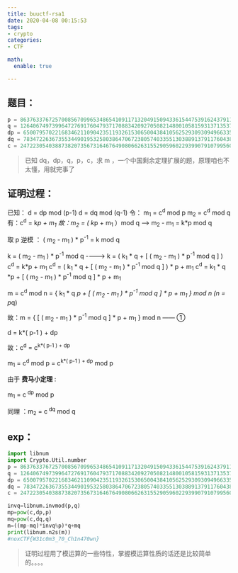 ```yaml
---
title: buuctf-rsa1
date: 2020-04-08 00:15:53
tags: 
- crypto
categories:
- CTF

math:
  enable: true

---
```



## 题目：
```python
p = 8637633767257008567099653486541091171320491509433615447539162437911244175885667806398411790524083553445158113502227745206205327690939504032994699902053229 
q = 12640674973996472769176047937170883420927050821480010581593137135372473880595613737337630629752577346147039284030082593490776630572584959954205336880228469 
dp = 6500795702216834621109042351193261530650043841056252930930949663358625016881832840728066026150264693076109354874099841380454881716097778307268116910582929 
dq = 783472263673553449019532580386470672380574033551303889137911760438881683674556098098256795673512201963002175438762767516968043599582527539160811120550041 
c = 24722305403887382073567316467649080662631552905960229399079107995602154418176056335800638887527614164073530437657085079676157350205351945222989351316076486573599576041978339872265925062764318536089007310270278526159678937431903862892400747915525118983959970607934142974736675784325993445942031372107342103852

```
> 已知 dq，dp，q，p，c，求 m ，一个中国剩余定理扩展的题，原理咱也不太懂，用就完事了

## 证明过程：  

已知：
 d = dp mod (p-1)
 d = dq mod (q-1)
令：
m<sub>1</sub> = c<sup>d</sup> mod p 
m<sub>2</sub> = c<sup>d</sup> mod q
有：c<sup>d</sup> = k*p + m<sub>1</sub>
故：m<sub>2</sub> = ( k*p + m<sub>1</sub> ）mod q     -->   m<sub>2</sub> - m<sub>1</sub> = k*p mod q

取 p 逆模 ： ( m<sub>2</sub> - m<sub>1</sub> ) * p<sup>-1</sup> = k mod q

k = ( m<sub>2</sub> - m<sub>1</sub> ) * p<sup>-1</sup> mod q  ---->  k = ( k<sub>1</sub> * q + [ ( m<sub>2</sub> - m<sub>1</sub> ) * p<sup>-1</sup> mod q ] )
c<sup>d</sup> = k*p + m<sub>1</sub>
c<sup>d</sup> = ( k<sub>1</sub> * q + [ ( m<sub>2</sub> - m<sub>1</sub> ) * p<sup>-1</sup> mod q ] ) * p + m<sub>1</sub>
c<sup>d</sup> =  k<sub>1</sub> * q *p + [ ( m<sub>2</sub> - m<sub>1</sub> ) * p<sup>-1</sup> mod q ] * p   + m<sub>1</sub>

m =  c<sup>d</sup> mod n =  { k<sub>1</sub> * q *p + [ ( m<sub>2</sub> - m<sub>1</sub> ) * p<sup>-1</sup> mod q ] * p   + m<sub>1</sub> } mod n      (n = p*q)

故：m =   { [ ( m<sub>2</sub> - m<sub>1</sub> ) * p<sup>-1</sup> mod q ] * p   + m<sub>1</sub> } mod n     —— ①

d = k*( p-1 ) + dp

故：c<sup>d</sup> = c<sup>k*( p-1 ) + dp</sup> 

m<sub>1</sub> = c<sup>d</sup>  mod p = c<sup>k*( p-1 ) + dp</sup>  mod p 

由于 **费马小定理** :

m<sub>1</sub> = c<sup>  dp</sup>  mod p    

同理 ：m<sub>2</sub>  = c<sup>  dq</sup>  mod q   

## exp：

```python
import libnum 
import Crypto.Util.number
p = 8637633767257008567099653486541091171320491509433615447539162437911244175885667806398411790524083553445158113502227745206205327690939504032994699902053229 
q = 12640674973996472769176047937170883420927050821480010581593137135372473880595613737337630629752577346147039284030082593490776630572584959954205336880228469 
dp = 6500795702216834621109042351193261530650043841056252930930949663358625016881832840728066026150264693076109354874099841380454881716097778307268116910582929 
dq = 783472263673553449019532580386470672380574033551303889137911760438881683674556098098256795673512201963002175438762767516968043599582527539160811120550041 
c = 24722305403887382073567316467649080662631552905960229399079107995602154418176056335800638887527614164073530437657085079676157350205351945222989351316076486573599576041978339872265925062764318536089007310270278526159678937431903862892400747915525118983959970607934142974736675784325993445942031372107342103852

invq=libnum.invmod(p,q)
mp=pow(c,dp,p)
mq=pow(c,dq,q)
m=((mp-mq)*invq%p)*q+mq
print(libnum.n2s(m))
#noxCTF{W31c0m3_70_Ch1n470wn}

```
> 证明过程用了模运算的一些特性，掌握模运算性质的话还是比较简单的。。。。


